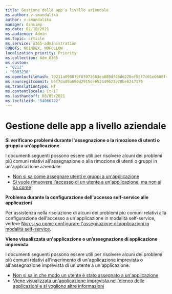 ```yaml
---
title: Gestione delle app a livello aziendale
ms.author: v-smandalika
author: v-smandalika
manager: dansimp
ms.date: 02/10/2021
ms.audience: Admin
ms.topic: article
ms.service: o365-administration
ROBOTS: NOINDEX, NOFOLLOW
localization_priority: Priority
ms.collection: Adm_O365
ms.custom:
- "8212"
- "9003230"
ms.openlocfilehash: 70211a090879f8f072683ea880df46d6228ef55f7c01e0600f41836142d3f4cb
ms.sourcegitcommit: b5f7da89a650d2915dc652449623c78be6247175
ms.translationtype: HT
ms.contentlocale: it-IT
ms.lasthandoff: 08/05/2021
ms.locfileid: "54066722"
---
```

# <a name="management-of-enterprise-apps"></a>Gestione delle app a livello aziendale

**Si verificano problemi durante l'assegnazione o la rimozione di utenti o gruppi a un'applicazione**

I documenti seguenti possono essere utili per risolvere alcuni dei problemi più comuni relativi all'assegnazione o alla rimozione di utenti o gruppi in un'applicazione aziendale:

- [Non si sa come assegnare utenti e gruppi a un'applicazione](https://docs.microsoft.com/azure/active-directory/manage-apps/assign-user-or-group-access-portal)
- [Si vuole rimuovere l'accesso di un utente a un'applicazione, ma non si sa come](https://docs.microsoft.com/azure/active-directory/manage-apps/methods-for-removing-user-access)

**Problema durante la configurazione dell'accesso self-service alle applicazioni**

Per assistenza nella risoluzione di alcuni dei problemi più comuni relativi alla configurazione dell'accesso a un'applicazione in modalità self-service, vedere [Non si sa come configurare l'assegnazione di applicazioni in modalità self-service](https://docs.microsoft.com/azure/active-directory/manage-apps/manage-self-service-access).

**Viene visualizzata un'applicazione o un’assegnazione di applicazione imprevista**

I documenti seguenti possono essere utili per risolvere alcuni dei problemi più comuni relativi all'inserimento di un'applicazione imprevista o all'assegnazione imprevista di un utente a un'applicazione:

- [Non si sa in che modo un utente è stato assegnato a un'applicazione](https://docs.microsoft.com/azure/active-directory/manage-apps/ways-users-get-assigned-to-applications)
- [Viene visualizzata un'applicazione imprevista nell'elenco delle applicazioni e si vogliono altre informazioni](https://docs.microsoft.com/azure/active-directory/manage-apps/application-types)













